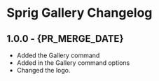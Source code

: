 # Sprig Gallery Changelog

## 1.0.0 - {PR_MERGE_DATE}

- Added the Gallery command
- Added in the Gallery command options
- Changed the logo.